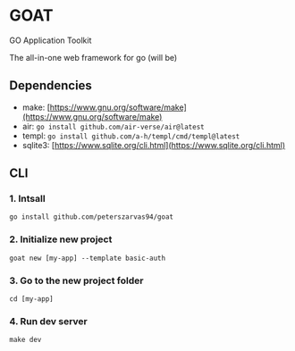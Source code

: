 # GOAT

GO Application Toolkit

The all-in-one web framework for go (will be)

## Dependencies

- make: [https://www.gnu.org/software/make](https://www.gnu.org/software/make)
- air: `go install github.com/air-verse/air@latest`
- templ: `go install github.com/a-h/templ/cmd/templ@latest`
- sqlite3: [https://www.sqlite.org/cli.html](https://www.sqlite.org/cli.html)

## CLI

### 1. Intsall

`go install github.com/peterszarvas94/goat`

### 2. Initialize new project

`goat new [my-app] --template basic-auth`

### 3. Go to the new project folder

`cd [my-app]`

### 4. Run dev server

`make dev`
